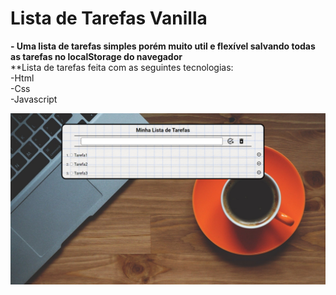 # Lista de Tarefas Vanilla  
**- Uma lista de tarefas simples porém muito util e flexível salvando todas as tarefas no localStorage do navegador**  
**Lista de tarefas feita com as seguintes tecnologias:  
-Html  
-Css  
-Javascript

![Imagem do projeto funcionando](./img.png)
